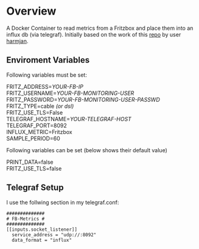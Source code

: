 # Overview #

A Docker Container to read metrics from a Fritzbox and place them into an influx db (via telegraf). Initially based on the work of this [repo](https://github.com/harmjan/fritzbox-metrics) by user [harmjan](https://github.com/harmjan).

## Enviroment Variables

Following variables must be set:

FRITZ_ADDRESS=*YOUR-FB-IP*  
FRITZ_USERNAME=*YOUR-FB-MONITORING-USER*  
FRITZ_PASSWORD=*YOUR-FB-MONITORING-USER-PASSWD*  
FRITZ_TYPE=cable *(or dsl)*  
FRITZ_USE_TLS=False  
TELEGRAF_HOSTNAME=*YOUR-TELEGRAF-HOST*  
TELEGRAF_PORT=8092  
INFLUX_METRIC=Fritzbox  
SAMPLE_PERIOD=60  

Following variables can be set (below shows their default value)

PRINT_DATA=false  
FRITZ_USE_TLS=false  

## Telegraf Setup

I use the follwing section in my telegraf.conf:

    ##############
    # FB-Metrics #
    ##############
    [[inputs.socket_listener]]
      service_address = "udp://:8092"
      data_format = "influx"

